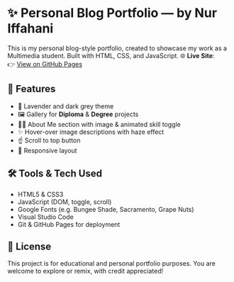 # ✨ Personal Blog Portfolio — by Nur Iffahani

This is my personal blog-style portfolio, created to showcase my work as a Multimedia student. Built with HTML, CSS, and JavaScript.
🌐 **Live Site**:  
👉 [View on GitHub Pages](https://smartyhanipins.github.io/Personal-Blog-Page/)


## 🎨 Features

- 💜 Lavender and dark grey theme
- 🖼 Gallery for **Diploma** & **Degree** projects
- 🧍‍♀️ About Me section with image & animated skill toggle
- ✨ Hover-over image descriptions with haze effect
- ☝️ Scroll to top button
- 📱 Responsive layout


## 🛠️ Tools & Tech Used

- HTML5 & CSS3
- JavaScript (DOM, toggle, scroll)
- Google Fonts (e.g. Bungee Shade, Sacramento, Grape Nuts)
- Visual Studio Code
- Git & GitHub Pages for deployment


## 📃 License

This project is for educational and personal portfolio purposes. You are welcome to explore or remix, with credit appreciated!

